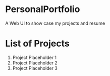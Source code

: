 # PersonalPortfolio
A Web UI to show case my projects and resume 

# List of Projects
1. Project Placeholder 1
2. Project Placeholder 2
3. Project Placeholder 3